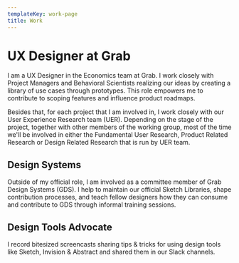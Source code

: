 ```yaml
---
templateKey: work-page
title: Work
---
```

# UX Designer at Grab
I am a UX Designer in the Economics team at Grab. I work closely with Project Managers and Behavioral Scientists realizing our ideas by creating a library of use cases through prototypes. This role empowers me to contribute to scoping features and influence product roadmaps.

Besides that, for each project that I am involved in, I work closely with our User Experience Research team (UER). Depending on the stage of the project, together with other members of the working group, most of the time we'll be involved in either the Fundamental User Research, Product Related Research or Design Related Research that is run by UER team.

## Design Systems
Outside of my official role, I am involved as a committee member of Grab Design Systems (GDS). I help to maintain our official Sketch Libraries, shape contribution processes, and teach fellow designers how they can consume and contribute to GDS through informal training sessions.

## Design Tools Advocate
I record bitesized screencasts sharing tips & tricks for using design tools like Sketch, Invision & Abstract and shared them in our Slack channels.
